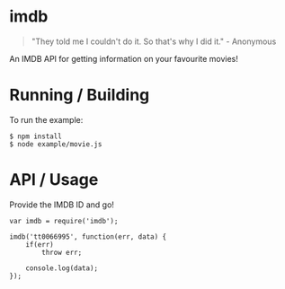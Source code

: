 imdb
====

> "They told me I couldn't do it. So that's why I did it." - Anonymous

An IMDB API for getting information on your favourite movies!

# Running / Building
To run the example:

    $ npm install
    $ node example/movie.js
    
# API / Usage

Provide the IMDB ID and go!
```
var imdb = require('imdb');

imdb('tt0066995', function(err, data) {
    if(err)
        throw err;

    console.log(data);
});
```